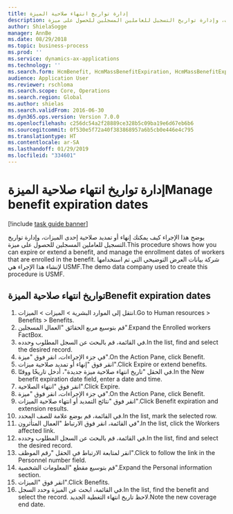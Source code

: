 ```yaml
---
title: إدارة تواريخ انتهاء صلاحية الميزة
description: يوضح هذا الإجراء كيف يمكنك إنهاء أو تمديد صلاحية إحدى الميزات، وإدارة تواريخ التسجيل للعاملين المسجلين للحصول على ميزة.
author: ShielaSogge
manager: AnnBe
ms.date: 08/29/2018
ms.topic: business-process
ms.prod: ''
ms.service: dynamics-ax-applications
ms.technology: ''
ms.search.form: HcmBenefit, HcmMassBenefitExpiration, HcmMassBenefitExpirationResults, HcmWorker, HcmWorkerEnrollment
audience: Application User
ms.reviewer: rschloma
ms.search.scope: Core, Operations
ms.search.region: Global
ms.author: shielas
ms.search.validFrom: 2016-06-30
ms.dyn365.ops.version: Version 7.0.0
ms.openlocfilehash: c256dc54a2f28889ce328b5c09ba19e6d67eb6b6
ms.sourcegitcommit: 0f530e5f72a40f383868957a6b5cb0e446e4c795
ms.translationtype: HT
ms.contentlocale: ar-SA
ms.lasthandoff: 01/29/2019
ms.locfileid: "334601"
---
```

# <a name="manage-benefit-expiration-dates"></a><span data-ttu-id="67ace-103">إدارة تواريخ انتهاء صلاحية الميزة</span><span class="sxs-lookup"><span data-stu-id="67ace-103">Manage benefit expiration dates</span></span>

[!include [task guide banner](../../includes/task-guide-banner.md)]

<span data-ttu-id="67ace-104">يوضح هذا الإجراء كيف يمكنك إنهاء أو تمديد صلاحية إحدى الميزات، وإدارة تواريخ التسجيل للعاملين المسجلين للحصول على ميزة.</span><span class="sxs-lookup"><span data-stu-id="67ace-104">This procedure shows how you can expire or extend a benefit, and manage the enrollment dates of workers that are enrolled in the benefit.</span></span> <span data-ttu-id="67ace-105">شركة بيانات العرض التوضيحي التي تم استخدامها لإنشاء هذا الإجراء هي USMF.</span><span class="sxs-lookup"><span data-stu-id="67ace-105">The demo data company used to create this procedure is USMF.</span></span>


## <a name="benefit-expiration-dates"></a><span data-ttu-id="67ace-106">تواريخ انتهاء صلاحية الميزة</span><span class="sxs-lookup"><span data-stu-id="67ace-106">Benefit expiration dates</span></span>
1. <span data-ttu-id="67ace-107">انتقل إلى الموارد البشرية > الميزات‬ > الميزات‬.</span><span class="sxs-lookup"><span data-stu-id="67ace-107">Go to Human resources > Benefits > Benefits.</span></span>
2. <span data-ttu-id="67ace-108">قم بتوسيع مربع الحقائق "العمال المسجلين‬".</span><span class="sxs-lookup"><span data-stu-id="67ace-108">Expand the Enrolled workers FactBox.</span></span>
3. <span data-ttu-id="67ace-109">في القائمة، قم بالبحث عن السجل المطلوب وحدده.</span><span class="sxs-lookup"><span data-stu-id="67ace-109">In the list, find and select the desired record.</span></span>
4. <span data-ttu-id="67ace-110">في جزء الإجراءات، انقر فوق "ميزة".</span><span class="sxs-lookup"><span data-stu-id="67ace-110">On the Action Pane, click Benefit.</span></span>
5. <span data-ttu-id="67ace-111">‏‫انقر فوق "إنهاء أو تمديد صلاحية ميزات‬".</span><span class="sxs-lookup"><span data-stu-id="67ace-111">Click Expire or extend benefits.</span></span>
6. <span data-ttu-id="67ace-112">في الحقل "تاريخ انتهاء صلاحية ميزة جديدة‬"، أدخل تاريخًا ووقتًا.</span><span class="sxs-lookup"><span data-stu-id="67ace-112">In the New benefit expiration date field, enter a date and time.</span></span>
7. <span data-ttu-id="67ace-113">انقر فوق "انتهاء الصلاحية‬".</span><span class="sxs-lookup"><span data-stu-id="67ace-113">Click Expire.</span></span>
8. <span data-ttu-id="67ace-114">في جزء الإجراءات، انقر فوق "ميزة".</span><span class="sxs-lookup"><span data-stu-id="67ace-114">On the Action Pane, click Benefit.</span></span>
9. <span data-ttu-id="67ace-115">انقر فوق "‏‫نتائج التمديد أو انتهاء صلاحية الميزات‬".</span><span class="sxs-lookup"><span data-stu-id="67ace-115">Click Benefit expiration and extension results.</span></span>
10. <span data-ttu-id="67ace-116">في القائمة، قم بوضع علامة للصف المحدد.</span><span class="sxs-lookup"><span data-stu-id="67ace-116">In the list, mark the selected row.</span></span>
11. <span data-ttu-id="67ace-117">في القائمة، انقر فوق الارتباط "العمال المتأثرون‬".</span><span class="sxs-lookup"><span data-stu-id="67ace-117">In the list, click the Workers affected link.</span></span>
12. <span data-ttu-id="67ace-118">في القائمة، قم بالبحث عن السجل المطلوب وحدده.</span><span class="sxs-lookup"><span data-stu-id="67ace-118">In the list, find and select the desired record.</span></span>
13. <span data-ttu-id="67ace-119">انقر لمتابعة الارتباط في الحقل "رقم الموظف‬".</span><span class="sxs-lookup"><span data-stu-id="67ace-119">Click to follow the link in the Personnel number field.</span></span>
14. <span data-ttu-id="67ace-120">قم بتوسيع مقطع "المعلومات الشخصية".</span><span class="sxs-lookup"><span data-stu-id="67ace-120">Expand the Personal information section.</span></span>
15. <span data-ttu-id="67ace-121">انقر فوق "الميزات".</span><span class="sxs-lookup"><span data-stu-id="67ace-121">Click Benefits.</span></span>
16. <span data-ttu-id="67ace-122">في القائمة، ابحث عن الميزة وحدد السجل.</span><span class="sxs-lookup"><span data-stu-id="67ace-122">In the list, find the benefit and select the record.</span></span> <span data-ttu-id="67ace-123">لاحظ تاريخ انتهاء التغطية الجديد.</span><span class="sxs-lookup"><span data-stu-id="67ace-123">Note the new coverage end date.</span></span>

